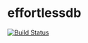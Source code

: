 # effortlessdb
[![Build Status](https://effortlessdb.semaphoreci.com/badges/effortlessdb/branches/master.svg?style=shields)](https://effortlessdb.semaphoreci.com/projects/effortlessdb)
